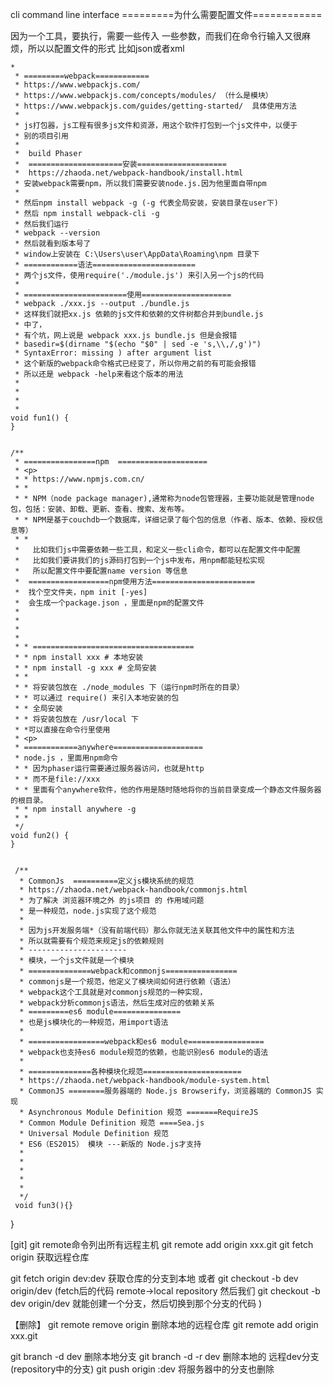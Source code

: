 
 cli
 command line interface
 =========为什么需要配置文件============

 因为一个工具，要执行，需要一些传入
 一些参数，而我们在命令行输入又很麻烦，所以以配置文件的形式
 比如json或者xml



 

    *
     * =========webpack============
     * https://www.webpackjs.com/
     * https://www.webpackjs.com/concepts/modules/ （什么是模块）
     * https://www.webpackjs.com/guides/getting-started/  具体使用方法
     *
     * js打包器，js工程有很多js文件和资源，用这个软件打包到一个js文件中，以便于
     * 别的项目引用
     *
     *  build Phaser
     *  =====================安装====================
     *  https://zhaoda.net/webpack-handbook/install.html
     * 安装webpack需要npm，所以我们需要安装node.js.因为他里面自带npm
     *
     * 然后npm install webpack -g (-g 代表全局安装，安装目录在user下)
     * 然后 npm install webpack-cli -g
     * 然后我们运行
     * webpack --version
     * 然后就看到版本号了
     * window上安装在 C:\Users\user\AppData\Roaming\npm 目录下
     * ============语法=======================
     * 两个js文件，使用require('./module.js') 来引入另一个js的代码
     *
     * =======================使用====================
     * webpack ./xxx.js --output ./bundle.js
     * 这样我们就把xx.js 依赖的js文件和依赖的文件树都合并到bundle.js
     * 中了，
     * 有个坑，网上说是 webpack xxx.js bundle.js 但是会报错
     * basedir=$(dirname "$(echo "$0" | sed -e 's,\\,/,g')")
     * SyntaxError: missing ) after argument list
     * 这个新版的webpack命令格式已经变了，所以你用之前的有可能会报错
     * 所以还是 webpack -help来看这个版本的用法
     *
     *
     *
     *
    void fun1() {
    }


    /**
     * ================npm  ====================
     * <p>
     * * https://www.npmjs.com.cn/
     * *
     * * NPM（node package manager),通常称为node包管理器，主要功能就是管理node包，包括：安装、卸载、更新、查看、搜索、发布等。
     * * NPM是基于couchdb一个数据库，详细记录了每个包的信息（作者、版本、依赖、授权信息等）
     * *
     *   比如我们js中需要依赖一些工具，和定义一些cli命令，都可以在配置文件中配置
     *   比如我们要讲我们的js源码打包到一个js中发布，用npm都能轻松实现
     *   所以配置文件中要配置name version 等信息
     *  ==================npm使用方法=======================
     *  找个空文件夹，npm init [-yes]
     *  会生成一个package.json ，里面是npm的配置文件
     *
     *
     *
     *
     * * ====================================
     * * npm install xxx # 本地安装
     * * npm install -g xxx # 全局安装
     * *
     * * 将安装包放在 ./node_modules 下（运行npm时所在的目录）
     * * 可以通过 require() 来引入本地安装的包
     * * 全局安装
     * * 将安装包放在 /usr/local 下
     * *可以直接在命令行里使用
     * <p>
     * ============anywhere====================
     * node.js ，里面用npm命令
     * * 因为phaser运行需要通过服务器访问，也就是http
     * * 而不是file://xxx
     * * 里面有个anywhere软件，他的作用是随时随地将你的当前目录变成一个静态文件服务器的根目录。
     * * npm install anywhere -g
     * *
     */
    void fun2() {
    }


     /**
      * CommonJs  ==========定义js模块系统的规范
      * https://zhaoda.net/webpack-handbook/commonjs.html
      * 为了解决 浏览器环境之外 的js项目 的 作用域问题
      * 是一种规范，node.js实现了这个规范
      *
      * 因为js开发服务端*（没有前端代码）那么你就无法关联其他文件中的属性和方法
      * 所以就需要有个规范来规定js的依赖规则
      * ----------------------
      * 模块，一个js文件就是一个模块
      * ==============webpack和commonjs================
      * commonjs是一个规范，他定义了模块间如何进行依赖（语法）
      * webpack这个工具就是对commonjs规范的一种实现，
      * webpack分析commonjs语法，然后生成对应的依赖关系
      * =========es6 module===============
      * 也是js模块化的一种规范，用import语法
      *
      * =================webpack和es6 module=================
      * webpack也支持es6 module规范的依赖，也能识别es6 module的语法
      *
      * ==============各种模块化规范======================
      * https://zhaoda.net/webpack-handbook/module-system.html
      * CommonJS ========服务器端的 Node.js Browserify，浏览器端的 CommonJS 实现
      * Asynchronous Module Definition 规范 =======RequireJS
      * Common Module Definition 规范 ====Sea.js
      * Universal Module Definition 规范
      * ES6（ES2015） 模块 ---新版的 Node.js才支持
      *
      *
      *
      *
      *
      */
     void fun3(){}
}

[git]
git remote命令列出所有远程主机
git remote add origin xxx.git
git fetch origin  获取远程仓库

git fetch origin dev:dev 获取仓库的分支到本地
或者
git checkout -b dev origin/dev
(fetch后的代码 remote->local repository
然后我们 git checkout -b dev origin/dev 就能创建一个分支，然后切换到那个分支的代码
)

【删除】
git remote remove origin 删除本地的远程仓库
git remote add origin xxx.git

git branch -d dev 删除本地分支
git branch -d -r dev 删除本地的 远程dev分支(repository中的分支)
git push origin :dev 将服务器中的分支也删除